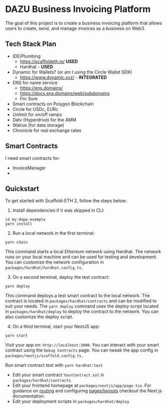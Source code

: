 # DAZU Business Invoicing Platform

The goal of this project is to create a business invoicing platform that allows users to create, send, and manage invoices as a business on Web3.

## Tech Stack Plan

- IDE/Plumbing
	- https://scaffoldeth.io/ **USED**
	- Hardhat - **USED**
- Dynamic for Wallets? (or am I using the Circle Wallet SDK)
	- https://www.dynamic.xyz/ - **INTEGRATED**
- ENS for name service
	- https://ens.domains/
	- https://docs.ens.domains/web/subdomains
	- For Sure
- Smart contracts on Polygon Blockchain
- Circle for USDc, EURc
- Unlimit for on/off ramps
- Delv (Hyperdrive) for the AMM
- Walrus (for data storage)
- Chronicle for real exchange rates

## Smart Contracts

I need smart contracts for:
* InvoiceManager
* 


## Quickstart

To get started with Scaffold-ETH 2, follow the steps below:

1. Install dependencies if it was skipped in CLI:

```
cd my-dapp-example
yarn install
```

2. Run a local network in the first terminal:

```
yarn chain
```

This command starts a local Ethereum network using Hardhat. The network runs on your local machine and can be used for testing and development. You can customize the network configuration in `packages/hardhat/hardhat.config.ts`.

3. On a second terminal, deploy the test contract:

```
yarn deploy
```

This command deploys a test smart contract to the local network. The contract is located in `packages/hardhat/contracts` and can be modified to suit your needs. The `yarn deploy` command uses the deploy script located in `packages/hardhat/deploy` to deploy the contract to the network. You can also customize the deploy script.

4. On a third terminal, start your NextJS app:

```
yarn start
```

Visit your app on: `http://localhost:3000`. You can interact with your smart contract using the `Debug Contracts` page. You can tweak the app config in `packages/nextjs/scaffold.config.ts`.

Run smart contract test with `yarn hardhat:test`

- Edit your smart contract `YourContract.sol` in `packages/hardhat/contracts`
- Edit your frontend homepage at `packages/nextjs/app/page.tsx`. For guidance on [routing](https://nextjs.org/docs/app/building-your-application/routing/defining-routes) and configuring [pages/layouts](https://nextjs.org/docs/app/building-your-application/routing/pages-and-layouts) checkout the Next.js documentation.
- Edit your deployment scripts in `packages/hardhat/deploy`

